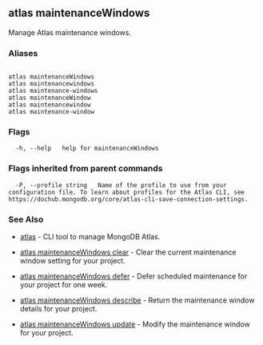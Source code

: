 ## atlas maintenanceWindows

Manage Atlas maintenance windows.




### Aliases
```

atlas maintenanceWindows
atlas maintenancewindows
atlas maintenance-windows
atlas maintenanceWindow
atlas maintenancewindow
atlas maintenance-window
```



### Flags

```
  -h, --help   help for maintenanceWindows

```


### Flags inherited from parent commands

```
  -P, --profile string   Name of the profile to use from your configuration file. To learn about profiles for the Atlas CLI, see https://dochub.mongodb.org/core/atlas-cli-save-connection-settings.

```

### See Also


* [atlas](atlas.md)	- CLI tool to manage MongoDB Atlas.

* [atlas maintenanceWindows clear](atlas_maintenanceWindows_clear.md)	- Clear the current maintenance window setting for your project.

* [atlas maintenanceWindows defer](atlas_maintenanceWindows_defer.md)	- Defer scheduled maintenance for your project for one week.

* [atlas maintenanceWindows describe](atlas_maintenanceWindows_describe.md)	- Return the maintenance window details for your project.

* [atlas maintenanceWindows update](atlas_maintenanceWindows_update.md)	- Modify the maintenance window for your project.



